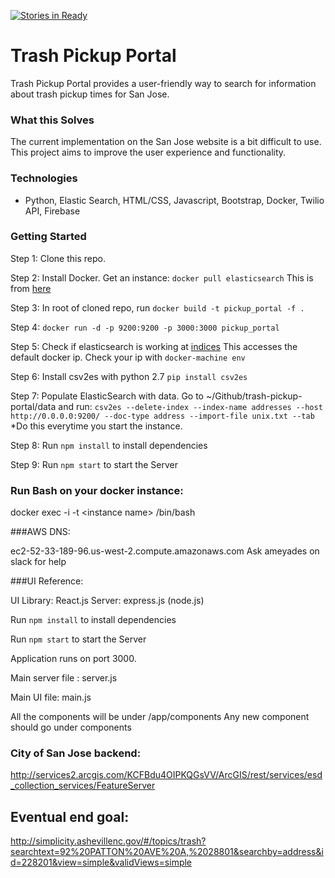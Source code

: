  [![Stories in Ready](https://badge.waffle.io/codeforsanjose/trash-pickup-portal.png?label=ready&title=Ready)](https://waffle.io/codeforsanjose/trash-pickup-portal)
# Trash Pickup Portal

Trash Pickup Portal provides a user-friendly way to search for information about trash pickup times for San Jose.

### What this Solves
The current implementation on the San Jose website is a bit difficult to use. This project aims to improve the user experience and functionality.

### Technologies

* Python, Elastic Search, HTML/CSS, Javascript, Bootstrap, Docker, Twilio API, Firebase

### Getting Started

Step 1: Clone this repo.  

Step 2: Install Docker.  Get an instance: `docker pull elasticsearch`
This is from [here](https://github.com/dockerfile/elasticsearch)

Step 3: In root of cloned repo, run `docker build -t pickup_portal -f . `

Step 4:  `docker run -d -p 9200:9200 -p 3000:3000 pickup_portal`

Step 5: Check if elasticsearch is working at [indices](http://0.0.0.0:9200/_cat/indices?v)
This accesses the default docker ip.  Check your ip with `docker-machine env`

Step 6: Install csv2es with python 2.7 `pip install csv2es`

Step 7: Populate ElasticSearch with data.  Go to ~/Github/trash-pickup-portal/data and run:
`csv2es --delete-index --index-name addresses --host http://0.0.0.0:9200/ --doc-type address --import-file unix.txt --tab`
*Do this everytime you start the instance.

Step 8: Run ```npm install``` to install dependencies

Step 9: Run ```npm start``` to start the Server


### Run Bash on your docker instance:

 docker exec -i -t \<instance name\>  /bin/bash

###AWS DNS:

ec2-52-33-189-96.us-west-2.compute.amazonaws.com
Ask ameyades on slack for help

###UI Reference:

UI Library: React.js
Server: express.js (node.js)

Run ```npm install``` to install dependencies

Run ```npm start``` to start the Server

Application runs on port 3000.

Main server file : server.js

Main UI file: main.js

All the components will be under /app/components
Any new component should go under components



### City of San Jose backend:
http://services2.arcgis.com/KCFBdu4OIPKQGsVV/ArcGIS/rest/services/esd_collection_services/FeatureServer

## Eventual end goal:
http://simplicity.ashevillenc.gov/#/topics/trash?searchtext=92%20PATTON%20AVE%20A,%2028801&searchby=address&id=228201&view=simple&validViews=simple
